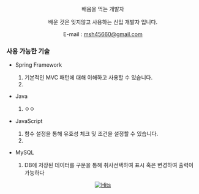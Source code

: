 <div align=center>

 배움을 먹는 개발자
 </div>
 <div align=center>
 배운 것은 잊지않고 사용하는 신입 개발자 입니다.
 
 E-mail : msh45660@gmail.com

 </div>
 
### 사용 가능한 기술
- Spring Framework 
   1) 기본적인 MVC 패턴에 대해 이해하고 사용할 수 있습니다.
   2) 

- Java
   1) ㅇㅇ

- JavaScript
   1) 함수 설정을 통해 유효성 체크 및 조건을 설정할 수 있습니다.
   2) 
- MySQL
   1) DB에 저장된 데이터를 구문을 통해 취사선택하여 표시 혹은 변경하여 출력이 가능하다

  
<div align=center>

[![Hits](https://hits.seeyoufarm.com/api/count/incr/badge.svg?url=https%3A%2F%2Fgithub.com%2Fmsh45660&count_bg=%2379C83D&title_bg=%23555555&icon=&icon_color=%23E7E7E7&title=hits&edge_flat=false)](https://hits.seeyoufarm.com)
   
</div>
